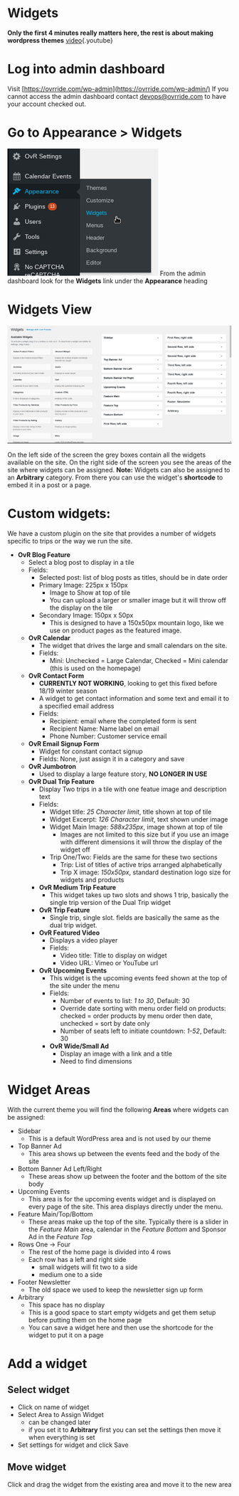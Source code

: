 <!-- TITLE: Add Widgets To Homepage -->
<!-- SUBTITLE: Add a widget or tile to the home page -->

# Widgets
**Only the first 4 minutes really matters here, the rest is about making wordpress themes**
[video](https://www.youtube.com/v/QxeQBPgftRE?start=0&end=260){.youtube}


# Log into admin dashboard
Visit [https://ovrride.com/wp-admin](https://ovrride.com/wp-admin/)
If you cannot access the admin dashboard contact [devops@ovrride.com](mailto:devops@ovrride.com) to have your account checked out.

# Go to Appearance > Widgets
![Appearance Widgets](/uploads/appearance-widgets.png "Appearance Widgets")
From the admin dashboard look for the **Widgets** link under the **Appearance** heading

# Widgets View
![Appearance Widgets View](/uploads/appearance-widgets-view.png "Appearance Widgets View")

On the left side of the screen the grey boxes contain all the widgets available on the site. On the right side of the screen you see the areas of the site where widgets can be assigned.
**Note:** Widgets can also be assigned to an **Arbitrary** category. From there you can use the widget's **shortcode** to embed it in a post or a page.

# Custom widgets:
We have a custom plugin on the site that provides a number of widgets specific to trips or the way we run the site.

 * **OvR Blog Feature**
	 * Select a blog post to display in a tile
	 * Fields:
		 * Selected post: list of blog posts as titles, should be in date order
		 * Primary Image: 225px x 150px 
			 * Image to Show at top of tile
			 * You can upload a larger or smaller image but it will throw off the display on the tile
		 * Secondary Image: 150px x 50px
			 * This is designed to have a 150x50px mountain logo, like we use on product pages as the featured image.
	 * **OvR Calendar**
		 * The widget that drives the large and small calendars on the site.
		 * Fields:
			 * Mini: Unchecked = Large Calendar, Checked = Mini calendar (this is used on the homepage)
	 * **OvR Contact Form**
		 * **CURRENTLY NOT WORKING**, looking to get this fixed before 18/19 winter season
		 * A widget to get contact information and some text and email it to a specified email address
		 * Fields:
			 * Recipient: email where the completed form is sent
			 * Recipient Name: Name label on email
			 * Phone Number: Customer service email
	 * **OvR Email Signup Form**
		 * Widget for constant contact signup
		 * Fields: None, just assign it in a category and save
	 * **OvR Jumbotron**
		 * Used to display a large feature story, **NO LONGER IN USE**
	 * **OvR Dual Trip Feature**
		 * Display Two trips in a tile with one featue image and description text
		 * Fields:
			 * Widget title: *25 Character limit*, title shown at top of tile
			 * Widget Excerpt: *126 Character limit*, text shown under image
			 * Widget Main Image: *588x235px*, image shown at top of tile
				 * Images are not limited to this size but if you use an image with different dimensions it will throw the display of the widget off
			 * Trip One/Two: Fields are the same for these two sections
				 * Trip: List of titles of active trips arranged alphabetically
				 * Trip X image: *150x50px*, standard destination logo size for widgets and products
		 * **OvR Medium Trip Feature**
			 * This widget takes up two slots and shows 1 trip, basically the single trip version of the Dual Trip widget
		 * **OvR Trip Feature**
			 * Single trip, single slot. fields are basically the same as the dual trip widget.
		 * **OvR Featured Video**
			 * Displays a video player
			 * Fields:
				 * Video title: Title to display on widget
				 * Video URL: Vimeo or YouTube url
		 * **OvR Upcoming Events**
			 * This widget is the upcoming events feed shown at the top of the site under the menu
			 * Fields:
				 * Number of events to list: *1 to 30*, Default: 30
				 * Override date sorting with menu order field on products: checked = order products by menu order then date, unchecked = sort by date only
				 * Number of seats left to initiate countdown: *1-52*, Default: 30
			 * **OvR Wide/Small Ad**
				 * Display an image with a link and a title
				 * Need to find dimensions 


# Widget Areas
With the current theme you will find the following **Areas** where widgets can be assigned:
* Sidebar
	* This is a default WordPress area and is not used by our theme
* Top Banner Ad
	* This area shows up between the events feed and the body of the site
* Bottom Banner Ad Left/Right
	* These areas show up between the footer and the bottom of the site body
* Upcoming Events
	* This area is for the upcoming events widget and is displayed on every page of the site. This area displays directly under the menu.
* Feature Main/Top/Bottom
	* These areas make up the top of the site. Typically there is a slider in the *Feature Main* area, calendar in the *Feature Bottom* and Sponsor Ad in the *Feature Top*
* Rows One -> Four
	* The rest of the home page is divided into 4 rows
	* Each row has a left and right side
		* small widgets will fit two to a side
		* medium one to a side
* Footer Newsletter
	* The old space we used to keep the newsletter sign up form
* Arbitrary
	* This space has no display
	* This is a good space to start empty widgets and get them setup before putting them on the home page
	* You can save a widget here and then use the shortcode for the widget to put it on a page

# Add a widget
## Select widget
* Click on name of widget
* Select Area to Assign Widget
	* can be changed later
	* if you set it to **Arbitrary** first you can set the settings then move it when everything is set
* Set settings for widget and click Save

## Move widget 
Click and drag the widget from the existing area and move it to the new area


